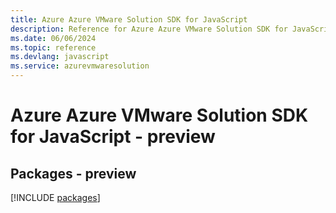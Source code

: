 ```yaml
---
title: Azure Azure VMware Solution SDK for JavaScript
description: Reference for Azure Azure VMware Solution SDK for JavaScript
ms.date: 06/06/2024
ms.topic: reference
ms.devlang: javascript
ms.service: azurevmwaresolution
---
```

# Azure Azure VMware Solution SDK for JavaScript - preview
## Packages - preview
[!INCLUDE [packages](azure-vmware-solution-index.md)]